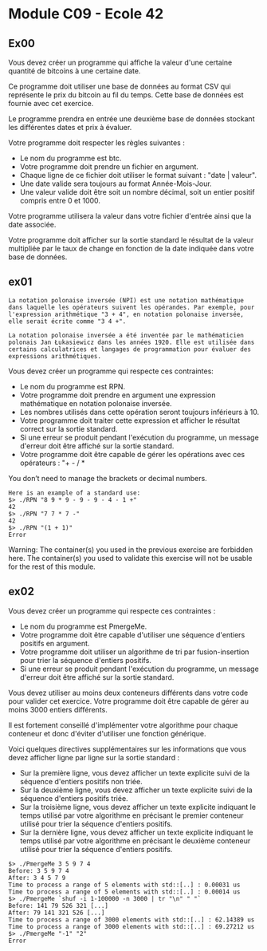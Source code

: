 # Module C09 - Ecole 42

## Ex00
Vous devez créer un programme qui affiche la valeur d'une certaine quantité de bitcoins à une certaine date.

Ce programme doit utiliser une base de données au format CSV qui représente le prix du bitcoin au fil du temps. Cette base de données est fournie avec cet exercice.

Le programme prendra en entrée une deuxième base de données stockant les différentes dates et prix à évaluer.

Votre programme doit respecter les règles suivantes :
- Le nom du programme est btc.
- Votre programme doit prendre un fichier en argument.
- Chaque ligne de ce fichier doit utiliser le format suivant : "date | valeur".
- Une date valide sera toujours au format Année-Mois-Jour.
- Une valeur valide doit être soit un nombre décimal, soit un entier positif compris entre 0 et 1000.


Votre programme utilisera la valeur dans votre fichier d'entrée ainsi que la date associée.

Votre programme doit afficher sur la sortie standard le résultat de la valeur multipliée par le taux de change en fonction de la date indiquée dans votre base de données.

## ex01

```
La notation polonaise inversée (NPI) est une notation mathématique dans laquelle les opérateurs suivent les opérandes. Par exemple, pour l'expression arithmétique "3 + 4", en notation polonaise inversée, elle serait écrite comme "3 4 +".

La notation polonaise inversée a été inventée par le mathématicien polonais Jan Łukasiewicz dans les années 1920. Elle est utilisée dans certains calculatrices et langages de programmation pour évaluer des expressions arithmétiques.
```

Vous devez créer un programme qui respecte ces contraintes:
- Le nom du programme est RPN.
- Votre programme doit prendre en argument une expression mathématique en notation polonaise inversée.
- Les nombres utilisés dans cette opération seront toujours inférieurs à 10.
- Votre programme doit traiter cette expression et afficher le résultat correct sur la sortie standard.
- Si une erreur se produit pendant l'exécution du programme, un message d'erreur doit être affiché sur la sortie standard.
- Votre programme doit être capable de gérer les opérations avec ces opérateurs : "+ - / *

You don’t need to manage the brackets or decimal numbers.

```
Here is an example of a standard use:
$> ./RPN "8 9 * 9 - 9 - 9 - 4 - 1 +"
42
$> ./RPN "7 7 * 7 -"
42
$> ./RPN "(1 + 1)"
Error
```

Warning: The container(s) you used in the previous exercise are
forbidden here. The container(s) you used to validate this exercise
will not be usable for the rest of this module.

## ex02

Vous devez créer un programme qui respecte ces contraintes :
- Le nom du programme est PmergeMe.
- Votre programme doit être capable d'utiliser une séquence d'entiers positifs en argument.
- Votre programme doit utiliser un algorithme de tri par fusion-insertion pour trier la séquence d'entiers positifs.
- Si une erreur se produit pendant l'exécution du programme, un message d'erreur doit être affiché sur la sortie standard.

Vous devez utiliser au moins deux conteneurs différents dans votre code pour valider cet exercice. Votre programme doit être capable de gérer au moins 3000 entiers différents.

Il est fortement conseillé d'implémenter votre algorithme pour chaque conteneur et donc d'éviter d'utiliser une fonction générique.

Voici quelques directives supplémentaires sur les informations que vous devez afficher ligne par ligne sur la sortie standard :

- Sur la première ligne, vous devez afficher un texte explicite suivi de la séquence d'entiers positifs non triée.
- Sur la deuxième ligne, vous devez afficher un texte explicite suivi de la séquence d'entiers positifs triée.
- Sur la troisième ligne, vous devez afficher un texte explicite indiquant le temps utilisé par votre algorithme en précisant le premier conteneur utilisé pour trier la séquence d'entiers positifs.
- Sur la dernière ligne, vous devez afficher un texte explicite indiquant le temps utilisé par votre algorithme en précisant le deuxième conteneur utilisé pour trier la séquence d'entiers positifs.


```
$> ./PmergeMe 3 5 9 7 4
Before: 3 5 9 7 4
After: 3 4 5 7 9
Time to process a range of 5 elements with std::[..] : 0.00031 us
Time to process a range of 5 elements with std::[..] : 0.00014 us
$> ./PmergeMe `shuf -i 1-100000 -n 3000 | tr "\n" " "`
Before: 141 79 526 321 [...]
After: 79 141 321 526 [...]
Time to process a range of 3000 elements with std::[..] : 62.14389 us
Time to process a range of 3000 elements with std::[..] : 69.27212 us
$> ./PmergeMe "-1" "2"
Error
```
